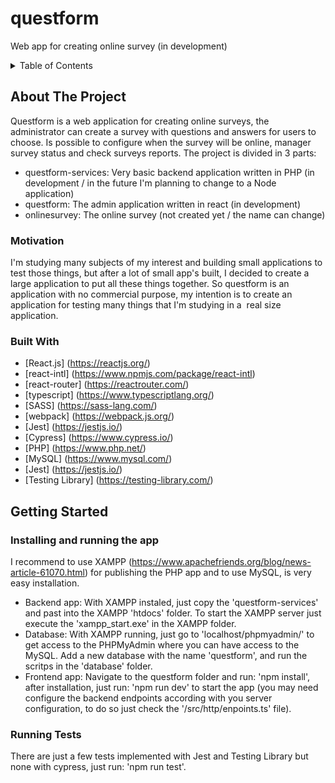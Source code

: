 # questform
Web app for creating online survey (in development)

<details>
  <summary>Table of Contents</summary>
  <ul>
    <li><a href="#about-the-project">About The Project</a></li>
    <li><a href="#motivation">Motivation</a></li>
      <li><a href="#built-with">Built With</a></li>
    <li><a href="#getting-started">Getting Started</a></li>
    <li><a href="#Instaling-and-running-the-app">Installing and running the app</a></li>
    <li><a href="#running-tests">Running Tests</a></li>
  </ul>
</details>

## About The Project

Questform is a web application for creating online surveys, the administrator can create a survey with questions and answers for users to choose. Is possible to configure when the survey will be online, manager survey status and check surveys reports. The project is divided in 3 parts:
- questform-services: Very basic backend application written in PHP (in development / in the future I'm planning to change to a Node application)
- questform: The admin application written in react (in development)
- onlinesurvey: The online survey (not created yet / the name can change)

### Motivation

I'm studying many subjects of my interest and building small applications to test those things, but after a lot of small app's built, I decided to create a large application to put all these things together. So questform is an application with no commercial purpose, my intention is to create an application for testing many things that I'm studying in a  real size application.

### Built With

* [React.js] (https://reactjs.org/)
* [react-intl] (https://www.npmjs.com/package/react-intl)
* [react-router] (https://reactrouter.com/)
* [typescript] (https://www.typescriptlang.org/)
* [SASS] (https://sass-lang.com/)
* [webpack] (https://webpack.js.org/)
* [Jest] (https://jestjs.io/)
* [Cypress] (https://www.cypress.io/)
* [PHP] (https://www.php.net/)
* [MySQL] (https://www.mysql.com/)
* [Jest] (https://jestjs.io/)
* [Testing Library] (https://testing-library.com/)

## Getting Started

### Installing and running the app

I recommend to use XAMPP (https://www.apachefriends.org/blog/news-article-61070.html) for publishing the PHP app and to use MySQL, is very easy installation.

- Backend app: With XAMPP instaled, just copy the 'questform-services' and past into the XAMPP 'htdocs' folder. To start the XAMPP server just execute the 'xampp_start.exe' in the XAMPP folder.
- Database: With XAMPP running, just go to 'localhost/phpmyadmin/' to get access to the PHPMyAdmin where you can have access to the MySQL. Add a new database with the name 'questform', and run the scritps in the 'database' folder.
- Frontend app: Navigate to the questform folder and run: 'npm install', after installation, just run: 'npm run dev' to start the app (you may need configure the backend endpoints according with you server configuration, to do so just check the '/src/http/enpoints.ts' file).

### Running Tests

There are just a few tests implemented with Jest and Testing Library but none with cypress, just run: 'npm run test'.
